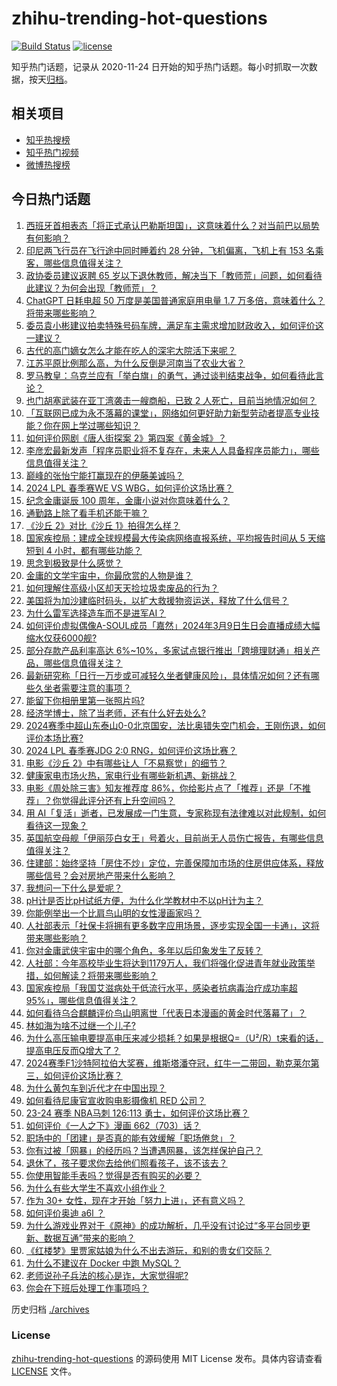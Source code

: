 # zhihu-trending-hot-questions

[![Build Status](https://github.com/justjavac/zhihu-trending-hot-questions/workflows/ci/badge.svg?branch=master)](https://github.com/justjavac/zhihu-trending-hot-questions/actions)
[![license](https://img.shields.io/github/license/justjavac/zhihu-trending-hot-questions)](https://github.com/justjavac/zhihu-trending-hot-questions/blob/master/LICENSE)

知乎热门话题，记录从 2020-11-24
日开始的知乎热门话题。每小时抓取一次数据，按天[归档](./archives)。

## 相关项目

- [知乎热搜榜](https://github.com/justjavac/zhihu-trending-top-search)
- [知乎热门视频](https://github.com/justjavac/zhihu-trending-hot-video)
- [微博热搜榜](https://github.com/justjavac/weibo-trending-hot-search)

## 今日热门话题

<!-- BEGIN -->
<!-- 最后更新时间 Mon Mar 11 2024 06:04:11 GMT+0800 (China Standard Time) -->

1. [西班牙首相表态「将正式承认巴勒斯坦国」，这意味着什么？对当前巴以局势有何影响？](https://www.zhihu.com/question/647903588)
1. [印尼两飞行员在飞行途中同时睡着约 28 分钟，飞机偏离，飞机上有 153 名乘客，哪些信息值得关注？](https://www.zhihu.com/question/647902190)
1. [政协委员建议返聘 65 岁以下退休教师，解决当下「教师荒」问题，如何看待此建议？为何会出现「教师荒」？](https://www.zhihu.com/question/647756172)
1. [ChatGPT 日耗电超 50 万度是美国普通家庭用电量 1.7 万多倍，意味着什么？将带来哪些影响？](https://www.zhihu.com/question/647926823)
1. [委员袁小彬建议拍卖特殊号码车牌，满足车主需求增加财政收入，如何评价这一建议？](https://www.zhihu.com/question/647938819)
1. [古代的高门嫡女怎么才能在吃人的深宅大院活下来呢？](https://www.zhihu.com/question/646349175)
1. [江苏平原比例那么高，为什么反倒是河南当了农业大省？](https://www.zhihu.com/question/647447057)
1. [罗马教皇：乌克兰应有「举白旗」的勇气，通过谈判结束战争，如何看待此言论？](https://www.zhihu.com/question/647892128)
1. [也门胡塞武装在亚丁湾袭击一艘商船，已致 2 人死亡，目前当地情况如何？](https://www.zhihu.com/question/647425448)
1. [「互联网已成为永不落幕的课堂」，网络如何更好助力新型劳动者提高专业技能？你在网上学过哪些知识？](https://www.zhihu.com/question/647862740)
1. [如何评价网剧《唐人街探案 2》第四案《黄金城》？](https://www.zhihu.com/question/647719433)
1. [李彦宏最新发声「程序员职业将不复存在，未来人人具备程序员能力」，哪些信息值得关注？](https://www.zhihu.com/question/647902218)
1. [巅峰的张怡宁能打赢现在的伊藤美诚吗？](https://www.zhihu.com/question/356721490)
1. [2024 LPL 春季赛WE VS WBG，如何评价这场比赛？](https://www.zhihu.com/question/647918494)
1. [纪念金庸诞辰 100 周年，金庸小说对你意味着什么？](https://www.zhihu.com/question/646787157)
1. [通勤路上除了看手机还能干嘛？](https://www.zhihu.com/question/644997248)
1. [《沙丘 2》对比《沙丘 1》拍得怎么样？](https://www.zhihu.com/question/647212626)
1. [国家疾控局：建成全球规模最大传染病网络直报系统，平均报告时间从 5 天缩短到 4 小时，都有哪些功能？](https://www.zhihu.com/question/647744188)
1. [思念到极致是什么感觉？](https://www.zhihu.com/question/31914864)
1. [金庸的文学宇宙中，你最欣赏的人物是谁？](https://www.zhihu.com/question/646618963)
1. [如何理解住高级小区却天天捡垃圾卖废品的行为？](https://www.zhihu.com/question/371989228)
1. [美国将为加沙建临时码头，以扩大救援物资运送，释放了什么信号？](https://www.zhihu.com/question/647543624)
1. [为什么雷军选择造车而不是进军AI？](https://www.zhihu.com/question/646883941)
1. [如何评价虚拟偶像A-SOUL成员「嘉然」2024年3月9日生日会直播成绩大幅缩水仅获6000舰?](https://www.zhihu.com/question/647804946)
1. [部分存款产品利率高达 6%~10%，多家试点银行推出「跨境理财通」相关产品，哪些信息值得关注？](https://www.zhihu.com/question/647871470)
1. [最新研究称「日行一万步或可减轻久坐者健康风险」，具体情况如何？还有哪些久坐者需要注意的事项？](https://www.zhihu.com/question/647854885)
1. [能留下你相册里第一张照片吗?](https://www.zhihu.com/question/647709694)
1. [经济学博士，除了当老师，还有什么好去处么?](https://www.zhihu.com/question/503881757)
1. [2024赛季中超山东泰山0-0北京国安，法比奥错失空门机会，王刚伤退，如何评价本场比赛?](https://www.zhihu.com/question/647798418)
1. [2024 LPL 春季赛JDG 2:0 RNG，如何评价这场比赛？](https://www.zhihu.com/question/647754318)
1. [电影《沙丘 2》中有哪些让人「不易察觉」的细节？](https://www.zhihu.com/question/647447024)
1. [健康家电市场火热，家电行业有哪些新机遇、新挑战？](https://www.zhihu.com/question/647555607)
1. [电影《周处除三害》知友推荐度 86%，你给影片点了「推荐」还是「不推荐」？你觉得此评分还有上升空间吗？](https://www.zhihu.com/question/647042073)
1. [用 AI「复活」逝者，已发展成一门生意，专家称现有法律难以对此规制，如何看待这一现象？](https://www.zhihu.com/question/647882322)
1. [英国航空母舰「伊丽莎白女王」号着火，目前尚无人员伤亡报告，有哪些信息值得关注？](https://www.zhihu.com/question/647875335)
1. [住建部：始终坚持「房住不炒」定位，完善保障加市场的住房供应体系，释放哪些信号？会对房地产带来什么影响？](https://www.zhihu.com/question/647743204)
1. [我想问一下什么是爱呢？](https://www.zhihu.com/question/640807704)
1. [pH计是否比pH试纸方便，为什么化学教材中不以pH计为主？](https://www.zhihu.com/question/589837941)
1. [你能例举出一个比肩鸟山明的女性漫画家吗？](https://www.zhihu.com/question/647666207)
1. [人社部表示「社保卡将拥有更多数字应用场景，逐步实现全国一卡通」，这将带来哪些影响？](https://www.zhihu.com/question/647857057)
1. [你对金庸武侠宇宙中的哪个角色，多年以后印象发生了反转？](https://www.zhihu.com/question/646969403)
1. [人社部：今年高校毕业生将达到1179万人，我们将强化促进青年就业政策举措，如何解读？将带来哪些影响？](https://www.zhihu.com/question/647742966)
1. [国家疾控局「我国艾滋病处于低流行水平，感染者抗病毒治疗成功率超 95%」，哪些信息值得关注？](https://www.zhihu.com/question/647853713)
1. [如何看待乌合麒麟评价鸟山明离世「代表日本漫画的黄金时代落幕了」？](https://www.zhihu.com/question/647599785)
1. [林如海为啥不过继一个儿子?](https://www.zhihu.com/question/403095506)
1. [为什么高压输电要提高电压来减少损耗？如果是根据Q=（U²/R）t来看的话，提高电压反而Q增大了？](https://www.zhihu.com/question/518137426)
1. [2024赛季F1沙特阿拉伯大奖赛，维斯塔潘夺冠，红牛一二带回，勒克莱尔第三，如何评价这场比赛？](https://www.zhihu.com/question/647829888)
1. [为什么黄包车到近代才在中国出现？](https://www.zhihu.com/question/646181161)
1. [如何看待尼康官宣收购电影摄像机 RED 公司？](https://www.zhihu.com/question/647446891)
1. [23-24 赛季 NBA马刺 126:113 勇士，如何评价这场比赛？](https://www.zhihu.com/question/647864826)
1. [如何评价《一人之下》漫画 662（703）话？](https://www.zhihu.com/question/647497393)
1. [职场中的「团建」是否真的能有效缓解「职场倦怠」？](https://www.zhihu.com/question/646576385)
1. [你有过被「网暴」的经历吗？当遭遇网暴，该怎样保护自己？](https://www.zhihu.com/question/646639697)
1. [退休了，孩子要求你去给他们照看孩子，该不该去？](https://www.zhihu.com/question/646914596)
1. [你使用智能手表吗？觉得是否有购买的必要？](https://www.zhihu.com/question/637628717)
1. [为什么有些大学生不喜欢小组作业？](https://www.zhihu.com/question/642457628)
1. [作为 30+ 女性，现在才开始「努力上进」，还有意义吗？](https://www.zhihu.com/question/645945700)
1. [如何评价奥迪 a6l ？](https://www.zhihu.com/question/641441787)
1. [为什么游戏业界对于《原神》的成功解析，几乎没有讨论过“多平台同步更新、数据互通”带来的影响？](https://www.zhihu.com/question/647433952)
1. [《红楼梦》里贾家姑娘为什么不出去游玩，和别的贵女们交际？](https://www.zhihu.com/question/647601636)
1. [为什么不建议在 Docker 中跑 MySQL？](https://www.zhihu.com/question/627105598)
1. [老师说孙子兵法的核心是诈，大家觉得呢?](https://www.zhihu.com/question/541378635)
1. [你会在下班后处理工作事项吗？](https://www.zhihu.com/question/639713511)

<!-- END -->

历史归档 [./archives](./archives)

### License

[zhihu-trending-hot-questions](https://github.com/justjavac/zhihu-trending-hot-questions)
的源码使用 MIT License 发布。具体内容请查看 [LICENSE](./LICENSE) 文件。
